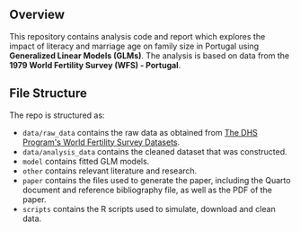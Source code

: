 ## Overview

This repository contains analysis code and report which explores the impact of literacy and marriage age on family size in Portugal using **Generalized Linear Models (GLMs)**. The analysis is based on data from the **1979 World Fertility Survey (WFS) - Portugal**.

## File Structure

The repo is structured as:

-   `data/raw_data` contains the raw data as obtained from [The DHS Program's World Fertility Survey Datasets](https://wfs.dhsprogram.com/index.cfm?ccode=pt).
-   `data/analysis_data` contains the cleaned dataset that was constructed.
-   `model` contains fitted GLM models. 
-   `other` contains relevant literature and research.
-   `paper` contains the files used to generate the paper, including the Quarto document and reference bibliography file, as well as the PDF of the paper. 
-   `scripts` contains the R scripts used to simulate, download and clean data.